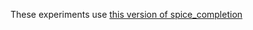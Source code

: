 These experiments use [this version of spice_completion](https://github.com/symbench/spice-completion/commit/c6f9c1b3c1969cff383e1184bd94bd465c16e44f)
